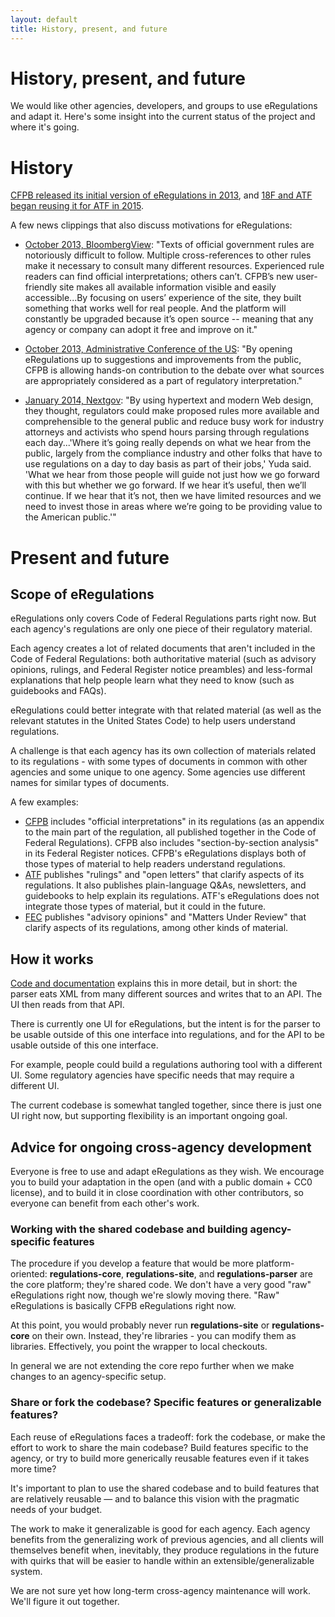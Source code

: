 ```yaml
---
layout: default
title: History, present, and future
---
```


# History, present, and future

We would like other agencies, developers, and groups to use eRegulations and adapt it. Here's some insight into the current status of the project and where it's going.

# History

[CFPB released its initial version of eRegulations in 2013](http://www.consumerfinance.gov/blog/making-regulations-easier-to-use/), and [18F and ATF began reusing it for ATF in 2015](https://18f.gsa.gov/2015/12/09/an-open-source-government-is-a-faster-more-efficient-government/).

A few news clippings that also discuss motivations for eRegulations:

* [October 2013, BloombergView](http://www.bloombergview.com/articles/2013-10-29/one-federal-website-that-works): "Texts of official government rules are notoriously difficult to follow. Multiple cross-references to other rules make it necessary to consult many different resources. Experienced rule readers can find official interpretations; others can’t. CFPB’s new user-friendly site makes all available information visible and easily accessible...By focusing on users’ experience of the site, they built something that works well for real people. And the platform will constantly be upgraded because it’s open source -- meaning that any agency or company can adopt it free and improve on it."

* [October 2013, Administrative Conference of the US](https://www.acus.gov/newsroom/administrative-fix-blog/cfpb%E2%80%99s-eregulations-tool-promises-help-users-navigate-federal): "By opening eRegulations up to suggestions and improvements from the public, CFPB is allowing hands-on contribution to the debate over what sources are appropriately considered as a part of regulatory interpretation."

* [January 2014, Nextgov](http://www.nextgov.com/emerging-tech/2014/01/want-make-digital-government-work-hire-your-own-coders/76223/): "By using hypertext and modern Web design, they thought, regulators could make proposed rules more available and comprehensible to the general public and reduce busy work for industry attorneys and activists who spend hours parsing through regulations each day...'Where it’s going really depends on what we hear from the public, largely from the compliance industry and other folks that have to use regulations on a day to day basis as part of their jobs,' Yuda said. 'What we hear from those people will guide not just how we go forward with this but whether we go forward. If we hear it’s useful, then we’ll continue. If we hear that it’s not, then we have limited resources and we need to invest those in areas where we’re going to be providing value to the American public.'"

# Present and future

## Scope of eRegulations

eRegulations only covers Code of Federal Regulations parts right now. But each agency's regulations are only one piece of their regulatory material.

Each agency creates a lot of related documents that aren't included in the Code of Federal Regulations: both authoritative material (such as advisory opinions, rulings, and Federal Register notice preambles) and less-formal explanations that help people learn what they need to know (such as guidebooks and FAQs).

eRegulations could better integrate with that related material (as well as the relevant statutes in the United States Code) to help users understand regulations.

A challenge is that each agency has its own collection of materials related to its regulations - with some types of documents in common with other agencies and some unique to one agency. Some agencies use different names for similar types of documents.

A few examples:

* [CFPB](http://www.consumerfinance.gov/regulations/) includes "official interpretations" in its regulations (as an appendix to the main part of the regulation, all published together in the Code of Federal Regulations). CFPB also includes "section-by-section analysis" in its Federal Register notices. CFPB's eRegulations displays both of those types of material to help readers understand regulations.
* [ATF](https://www.atf.gov/rules-and-regulations) publishes "rulings" and "open letters" that clarify aspects of its regulations. It also publishes plain-language Q&As, newsletters, and guidebooks to help explain its regulations. ATF's eRegulations does not integrate those types of material, but it could in the future.
* [FEC](http://www.fec.gov/law/law.shtml) publishes "advisory opinions" and "Matters Under Review" that clarify aspects of its regulations, among other kinds of material.

## How it works

[Code and documentation](technology/) explains this in more detail, but in short: the parser eats XML from many different sources and writes that to an API. The UI then reads from that API.

There is currently one UI for eRegulations, but the intent is for the parser to be usable outside of this one interface into regulations, and for the API to be usable outside of this one interface.

For example, people could build a regulations authoring tool with a different UI. Some regulatory agencies have specific needs that may require a different UI.

The current codebase is somewhat tangled together, since there is just one UI right now, but supporting flexibility is an important ongoing goal.

## Advice for ongoing cross-agency development

Everyone is free to use and adapt eRegulations as they wish. We encourage you to build your adaptation in the open (and with a public domain + CC0 license), and to build it in close coordination with other contributors, so everyone can benefit from each other's work.

### Working with the shared codebase and building agency-specific features

The procedure if you develop a feature that would be more platform-oriented: **regulations-core**, **regulations-site**, and **regulations-parser** are the core platform; they're shared code. We don't have a very good "raw" eRegulations right now, though we're slowly moving there. "Raw" eRegulations is basically CFPB eRegulations right now.

At this point, you would probably never run **regulations-site** or **regulations-core** on their own. Instead, they're libraries - you can modify them as libraries. Effectively, you point the wrapper to local checkouts.

In general we are not extending the core repo further when we make changes to an agency-specific setup.

### Share or fork the codebase? Specific features or generalizable features?

Each reuse of eRegulations faces a tradeoff: fork the codebase, or make the effort to work to share the main codebase? Build features specific to the agency, or try to build more generically reusable features even if it takes more time?

It's important to plan to use the shared codebase and to build features that are relatively reusable — and to balance this vision with the pragmatic needs of your budget.

The work to make it generalizable is good for each agency. Each agency benefits from the generalizing work of previous agencies, and all clients will themselves benefit when, inevitably, they produce regulations in the future with quirks that will be easier to handle within an extensible/generalizable system.

We are not sure yet how long-term cross-agency maintenance will work. We'll figure it out together.
